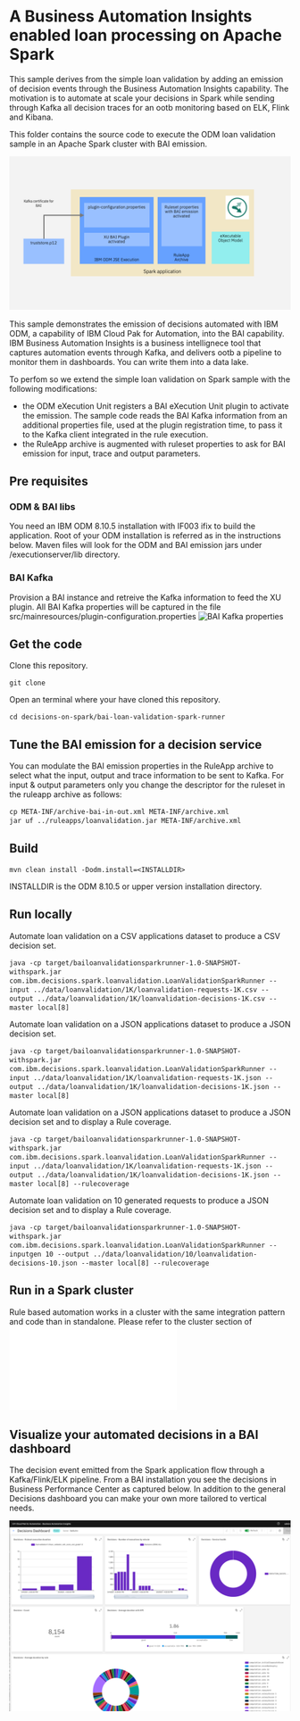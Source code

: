 # A Business Automation Insights enabled loan processing on Apache Spark
This sample derives from the simple loan validation by adding an emission of decision events through the Business Automation Insights capability.
The motivation is to automate at scale your decisions in Spark while sending through Kafka all decision traces for an ootb monitoring based on ELK, Flink and Kibana.

This folder contains the source code to execute the ODM loan validation sample in an Apache Spark cluster with BAI emission.

![Packaging](../docs/images/decisions-in-spark-with-bai.packaging.png "Packaging")

This sample demonstrates the emission of decisions automated with IBM ODM, a capability of IBM Cloud Pak for Automation, into the BAI capability.
IBM Business Automation Insights is a business intellignece tool that captures automation events through Kafka, and delivers ootb a pipeline to monitor them in dashboards. You can write them into a data lake.

To perfom so we extend the simple loan validation on Spark sample with the following modifications:
   * the ODM eXecution Unit registers a BAI eXecution Unit plugin to activate the emission. The sample code reads the BAI Kafka information from an additional properties file, used at the plugin registration time, to pass it to the Kafka client integrated in the rule execution.
   * the RuleApp archive is augmented with ruleset properties to ask for BAI emission for input, trace and output parameters.

## Pre requisites

### ODM & BAI libs
You need an IBM ODM 8.10.5 installation with IF003 ifix to build the application. Root of your ODM installation is referred as <INSTALLDIR> in the instructions below. Maven files will look for the ODM and BAI emission jars under <INSTALLDIR>/executionserver/lib directory.
  
### BAI Kafka
Provision a BAI instance and retreive the Kafka information to feed the XU plugin.
All BAI Kafka properties will be captured in the file src/mainresources/plugin-configuration.properties
![BAI Kafka properties](src/main/resources/plugin-configuration.properties "BAI Kafka properties")

## Get the code
Clone this repository.
```console
git clone
```
Open an terminal where your have cloned this repository.
```console
cd decisions-on-spark/bai-loan-validation-spark-runner
```

## Tune the BAI emission for a decision service
You can modulate the BAI emission properties in the RuleApp archive to select what the input, output and trace information to be sent to Kafka.
For input & output parameters only you change the descriptor for the ruleset in the ruleapp archive as follows:
```console
cp META-INF/archive-bai-in-out.xml META-INF/archive.xml
jar uf ../ruleapps/loanvalidation.jar META-INF/archive.xml 
```

## Build
```console
mvn clean install -Dodm.install=<INSTALLDIR>
```
INSTALLDIR is the ODM 8.10.5 or upper version installation directory.

## Run locally


Automate loan validation on a CSV applications dataset to produce a CSV decision set.
```console
java -cp target/bailoanvalidationsparkrunner-1.0-SNAPSHOT-withspark.jar com.ibm.decisions.spark.loanvalidation.LoanValidationSparkRunner --input ../data/loanvalidation/1K/loanvalidation-requests-1K.csv --output ../data/loanvalidation/1K/loanvalidation-decisions-1K.csv --master local[8]
```

Automate loan validation on a JSON applications dataset to produce a JSON decision set.
```console
java -cp target/bailoanvalidationsparkrunner-1.0-SNAPSHOT-withspark.jar com.ibm.decisions.spark.loanvalidation.LoanValidationSparkRunner --input ../data/loanvalidation/1K/loanvalidation-requests-1K.json --output ../data/loanvalidation/1K/loanvalidation-decisions-1K.json --master local[8]
```

Automate loan validation on a JSON applications dataset to produce a JSON decision set and to display a Rule coverage.
```console
java -cp target/bailoanvalidationsparkrunner-1.0-SNAPSHOT-withspark.jar com.ibm.decisions.spark.loanvalidation.LoanValidationSparkRunner --input ../data/loanvalidation/1K/loanvalidation-requests-1K.json --output ../data/loanvalidation/1K/loanvalidation-decisions-1K.json --master local[8] --rulecoverage
```

Automate loan validation on 10 generated requests to produce a JSON decision set and to display a Rule coverage.
```console
java -cp target/bailoanvalidationsparkrunner-1.0-SNAPSHOT-withspark.jar com.ibm.decisions.spark.loanvalidation.LoanValidationSparkRunner --inputgen 10 --output ../data/loanvalidation/10/loanvalidation-decisions-10.json --master local[8] --rulecoverage
```

## Run in a Spark cluster
Rule based automation works in a cluster with the same integration pattern and code than in standalone.
Please refer to the cluster section of ![simple runner](../simple-loan-validation-spark-runner/README.md "simple runner")

## Visualize your automated decisions in a BAI dashboard
The decision event emitted from the Spark application flow through a Kafka/Flink/ELK pipeline. From a BAI installation you see the decisions in Business Performance Center as captured below. In addition to the general Decisions dashboard you can make your own more tailored to vertical needs.

![Dashboard](../docs/images/bai-bpc-dashboard.png "Dashboard")
